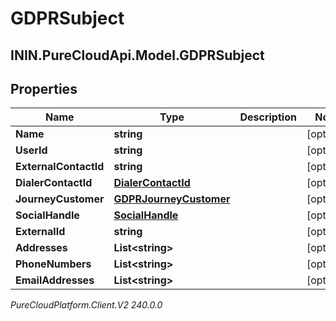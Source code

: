 # GDPRSubject

## ININ.PureCloudApi.Model.GDPRSubject

## Properties

|Name | Type | Description | Notes|
|------------ | ------------- | ------------- | -------------|
| **Name** | **string** |  | [optional] |
| **UserId** | **string** |  | [optional] |
| **ExternalContactId** | **string** |  | [optional] |
| **DialerContactId** | [**DialerContactId**](DialerContactId) |  | [optional] |
| **JourneyCustomer** | [**GDPRJourneyCustomer**](GDPRJourneyCustomer) |  | [optional] |
| **SocialHandle** | [**SocialHandle**](SocialHandle) |  | [optional] |
| **ExternalId** | **string** |  | [optional] |
| **Addresses** | **List&lt;string&gt;** |  | [optional] |
| **PhoneNumbers** | **List&lt;string&gt;** |  | [optional] |
| **EmailAddresses** | **List&lt;string&gt;** |  | [optional] |



_PureCloudPlatform.Client.V2 240.0.0_
